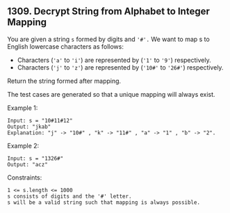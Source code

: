 ## 1309. Decrypt String from Alphabet to Integer Mapping

You are given a string `s` formed by digits and `'#'.` We want to map s to English lowercase characters as follows:

- Characters (`'a'` to `'i'`) are represented by (`'1'` to `'9'`) respectively.
- Characters (`'j'` to `'z'`) are represented by (`'10#'` to `'26#'`) respectively.

Return the string formed after mapping.

The test cases are generated so that a unique mapping will always exist.

Example 1:

```
Input: s = "10#11#12"
Output: "jkab"
Explanation: "j" -> "10#" , "k" -> "11#" , "a" -> "1" , "b" -> "2".
```

Example 2:

```
Input: s = "1326#"
Output: "acz"
```

Constraints:

```
1 <= s.length <= 1000
s consists of digits and the '#' letter.
s will be a valid string such that mapping is always possible.
```
